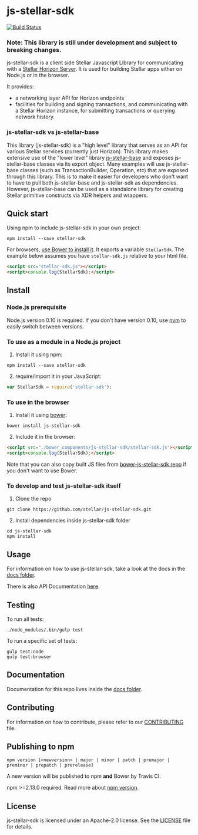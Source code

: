 # js-stellar-sdk
[![Build Status](https://travis-ci.org/stellar/js-stellar-sdk.svg?branch=master)](https://travis-ci.org/stellar/js-stellar-sdk)
### Note: This library is still under development and subject to breaking changes.

js-stellar-sdk is a client side Stellar Javascript Library for communicating with a [Stellar Horizon Server](https://github.com/stellar/go-horizon). It is used for building Stellar apps either on Node.js or in the browser.

It provides:
- a networking layer API for Horizon endpoints
- facilities for building and signing transactions, and communicating with a Stellar Horizon instance, for submitting transactions or querying network history.

### js-stellar-sdk vs js-stellar-base

This library (js-stellar-sdk) is a "high level" library that serves as an API for various Stellar services (currently just Horizon). This library makes extensive use of the "lower level" library [js-stellar-base](https://github.com/stellar/js-stellar-base) and exposes js-stellar-base classes via its export object. Many examples will use js-stellar-base classes (such as TransactionBuilder, Operation, etc) that are exposed through this library. This is to make it easier for developers who don't want to have to pull both js-stellar-base and js-stellar-sdk as dependencies. However, js-stellar-base can be used as a standalone library for creating Stellar primitive constructs via XDR helpers and wrappers.


## Quick start

Using npm to include js-stellar-sdk in your own project:
```shell
npm install --save stellar-sdk
```

For browsers, [use Bower to install it](#to-use-in-the-browser). It exports a
variable `StellarSdk`. The example below assumes you have `stellar-sdk.js`
relative to your html file.

```html
<script src="stellar-sdk.js"></script>
<script>console.log(StellarSdk);</script>

```

## Install
### Node.js prerequisite
Node.js version 0.10 is required. If you don't have version 0.10, use
[nvm](https://github.com/creationix/nvm) to easily switch between versions.

### To use as a module in a Node.js project
1. Install it using npm:
  ```shell
  npm install --save stellar-sdk
  ```

2. require/import it in your JavaScript:
  ```js
  var StellarSdk = require('stellar-sdk');
  ```

### To use in the browser
1. Install it using [bower](http://bower.io):

  ```shell
  bower install js-stellar-sdk
  ```

2. Include it in the browser:

  ```html
  <script src="./bower_components/js-stellar-sdk/stellar-sdk.js"></script>
  <script>console.log(StellarSdk);</script>
  ```

Note that you can also copy built JS files from [bower-js-stellar-sdk repo](https://github.com/stellar/bower-js-stellar-sdk) if you don't want to use Bower.

### To develop and test js-stellar-sdk itself
1. Clone the repo
  ```shell
  git clone https://github.com/stellar/js-stellar-sdk.git
  ```

2. Install dependencies inside js-stellar-sdk folder
  ```shell
  cd js-stellar-sdk
  npm install
  ```

## Usage
For information on how to use js-stellar-sdk, take a look at the docs in the [docs folder](./docs).

There is also API Documentation [here](http://stellar.github.io/js-stellar-sdk).

## Testing
To run all tests:
```shell
./node_modules/.bin/gulp test
```

To run a specific set of tests:
```shell
gulp test:node
gulp test:browser
```

## Documentation
Documentation for this repo lives inside the [docs folder](./docs).

## Contributing
For information on how to contribute, please refer to our [CONTRIBUTING](./CONTRIBUTING.md) file.

## Publishing to npm
```
npm version [<newversion> | major | minor | patch | premajor | preminor | prepatch | prerelease]
```
A new version will be published to npm **and** Bower by Travis CI.

npm >=2.13.0 required.
Read more about [npm version](https://docs.npmjs.com/cli/version).

## License
js-stellar-sdk is licensed under an Apache-2.0 license. See the [LICENSE](./LICENSE) file for details.



